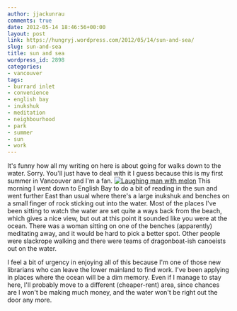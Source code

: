 ```yaml
---
author: jjackunrau
comments: true
date: 2012-05-14 18:46:56+00:00
layout: post
link: https://hungryj.wordpress.com/2012/05/14/sun-and-sea/
slug: sun-and-sea
title: sun and sea
wordpress_id: 2898
categories:
- vancouver
tags:
- burrard inlet
- convenience
- english bay
- inukshuk
- meditation
- neighbourhood
- park
- summer
- sun
- work
---
```


It's funny how all my writing on here is about going for walks down to the water. Sorry. You'll just have to deal with it I guess because this is my first summer in Vancouver and I'm a fan.
[![Laughing man with melon](http://farm8.staticflickr.com/7211/7185896074_09c522db63_z.jpg)](http://www.flickr.com/photos/hungry_j/7185896074/)
This morning I went down to English Bay to do a bit of reading in the sun and went further East than usual where there's a large inukshuk and benches on a small finger of rock sticking out into the water. Most of the places I've been sitting to watch the water are set quite a ways back from the beach, which gives a nice view, but out at this point it sounded like you were at the ocean. There was a woman sitting on one of the benches (apparently) meditating away, and it would be hard to pick a better spot. Other people were slackrope walking and there were teams of dragonboat-ish canoeists out on the water.

I feel a bit of urgency in enjoying all of this because I'm one of those new librarians who can leave the lower mainland to find work. I've been applying in places where the ocean will be a dim memory. Even if I manage to stay here, I'll probably move to a different (cheaper-rent) area, since chances are I won't be making much money, and the water won't be right out the door any more.
